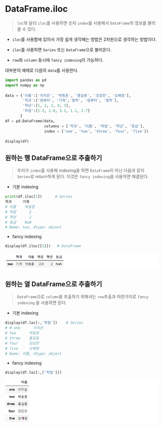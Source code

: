 # DataFrame.iloc

> `loc`와 달리 `iloc`를 사용하면 숫자 `index`를 사용해서 `DataFrame`의 정보를 불러올 수 있다.

* `iloc`를 사용함에 있어서 가장 쉽게 생각해는 방법은 2차원으로 생각하는 방법이다.

* `iloc`를 사용하면 `Series` 또는 `DataFrame`으로 불러온다.

* `row`와 `column` 동시에 `fancy indexing`이 가능하다.

대부분의 예제로 다음의 `data`를 사용한다.

```python
import pandas as pd
import numpy as np

data = {'이름':['이지은', '박동훈', '홍길동', '강감찬', '오해영'],
        '학과':['컴퓨터', '기계','철학', '컴퓨터', '철학'],
        '학년':[1, 2, 2, 4, 3],
        '학점':[1.5, 2.0, 3.1, 1.1, 2.7]
       }
df = pd.DataFrame(data, 
                  columns = ['학과', '이름', '학점', '학년', '등급'],
                  index = ['one', 'two', 'three', 'four', 'five'])

display(df)
```



## 원하는 행 DataFrame으로 추출하기

> 우리가 `index`를 사용해 indexing을 하면 `DataFrame`이 아닌 다음과 같이 `Series`로 return하게 된다. 이것은 `fancy indexing`을 사용하면 해결된다.



* 기본 indexing


```python
print(df.iloc[1])      # Series
학과     기계
# 이름    박동훈
# 학점      2
# 학년      2
# 등급    NaN
# Name: two, dtype: object
```



* fancy indexing

```python
display(df.iloc[[1]])   # DataFrame
```

![image-20200913012002630](markdown-images/image-20200913012002630.png)

## 원하는 열 DataFrame으로 추출하기

> `DataFrame`으로 `column`을 추출하기 위해서는 `row`추출과 마찬가지로 `fancy indexing` 을 사용하면 된다. 

* 기본 indexing

```python
display(df.loc[:,'학점'])    # Series
# # one      이지은
# two      박동훈
# three    홍길동
# four     강감찬
# five     오해영
# Name: 이름, dtype: object
```

* fancy indexing

```python
display(df.loc[:,['학점']])
```

![image-20200913012425896](markdown-images/image-20200913012425896.png)